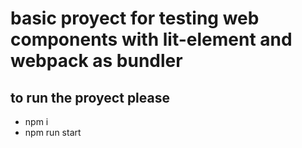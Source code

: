 #  basic proyect for testing web components with lit-element and webpack as bundler
## to run the proyect please
- npm i 
- npm run start